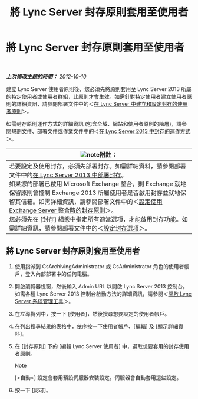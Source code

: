 ﻿---
title: 將 Lync Server 封存原則套用至使用者
TOCTitle: 將 Lync Server 封存原則套用至使用者
ms:assetid: a23e4876-aa8d-4f49-a3bd-3696616e8290
ms:mtpsurl: https://technet.microsoft.com/zh-tw/library/JJ205143(v=OCS.15)
ms:contentKeyID: 49291852
ms.date: 08/24/2015
mtps_version: v=OCS.15
ms.translationtype: HT
---

# 將 Lync Server 封存原則套用至使用者

 

_**上次修改主題的時間：** 2012-10-10_

建立 Lync Server 使用者原則後，您必須先將原則套用至 Lync Server 2013 所屬的特定使用者或使用者群組，此原則才會生效。如需針對特定使用者建立使用者原則的詳細資訊，請參閱部署文件中的＜[在 Lync Server 中建立和設定封存的使用者原則](lync-server-2013-creating-and-configuring-user-policies-for-archiving-in-lync-server.md)＞。

如需封存原則運作方式的詳細資訊 (包含全域、網站和使用者原則的階層)，請參閱規劃文件、部署文件或作業文件中的＜[在 Lync Server 2013 中封存的運作方式](lync-server-2013-how-archiving-works.md)＞。

<table>
<thead>
<tr class="header">
<th><img src="images/Gg398811.note(OCS.15).gif" title="note" alt="note" />附註：</th>
</tr>
</thead>
<tbody>
<tr class="odd">
<td>若要設定及使用封存，必須先部署封存。如需詳細資料，請參閱部署文件中的<a href="lync-server-2013-deploying-archiving.md">在 Lync Server 2013 中部署封存</a>。<br />
如果您的部署已啟用 Microsoft Exchange 整合，則 Exchange 就地保留原則會控制 Exchange 2013 所屬使用者是否啟用封存並就地保留其信箱。如需詳細資訊，請參閱部署文件中的＜<a href="lync-server-2013-setting-up-policies-for-archiving-when-using-exchange-server-integration.md">設定使用 Exchange Server 整合時的封存原則</a>＞。<br />
您必須先在 [封存] 組態中指定所有適當選項，才能啟用封存功能。如需詳細資訊，請參閱部署文件中的＜<a href="lync-server-2013-configuring-archiving-options.md">設定封存選項</a>＞。</td>
</tr>
</tbody>
</table>


## 將 Lync Server 封存原則套用至使用者

1.  使用指派到 CsArchivingAdministrator 或 CsAdministrator 角色的使用者帳戶，登入內部部署中的任何電腦。

2.  開啟瀏覽器視窗，然後輸入 Admin URL 以開啟 Lync Server 2013 控制台。如需各種 Lync Server 2013 控制台啟動方法的詳細資訊，請參閱＜[開啟 Lync Server 系統管理工具](lync-server-2013-open-lync-server-administrative-tools.md)＞。

3.  在左導覽列中，按一下 \[使用者\]，然後搜尋想要設定的使用者帳戶。

4.  在列出搜尋結果的表格中，依序按一下使用者帳戶、\[編輯\] 及 \[顯示詳細資料\]。

5.  在 \[封存原則\] 下的 \[編輯 Lync Server 使用者\] 中，選取想要套用的封存使用者原則。
    
    > [!NOTE]  
    > [&lt;自動&gt;] 設定會套用預設伺服器安裝設定。伺服器會自動套用這些設定。
    


6.  按一下 \[認可\]。

